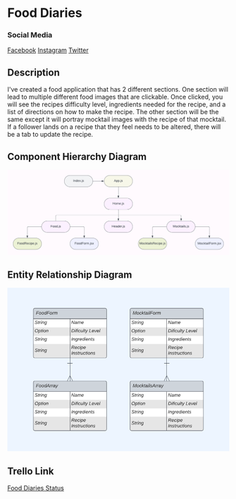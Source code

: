 # Food Diaries

### Social Media

[Facebook](http://www.facebo.com)
[Instagram](http://www.instaa.com)
[Twitter](http://www.twitt.com)

## Description

I've created a food application that has 2 different sections. One section will lead to multiple different food images that are clickable. Once clicked, you will see the recipes difficulty level, ingredients needed for the recipe, and a list of directions on how to make the recipe. The other section will be the same except it will portray mocktail images with the recipe of that mocktail. If a follower lands on a recipe that they feel needs to be altered, there will be a tab to update the recipe.

## Component Hierarchy Diagram

![](DiagramsIMG/FoodDiariesComp.png)

## Entity Relationship Diagram

![](DiagramsIMG/FoodDiariesERDChart.png)

## Trello Link

[Food Diaries Status](https://trello.com/invite/b/2Vfdtfja/ATTI35adf591a08c0404513406dc21ea80b7A5365C28/food-diaries)
